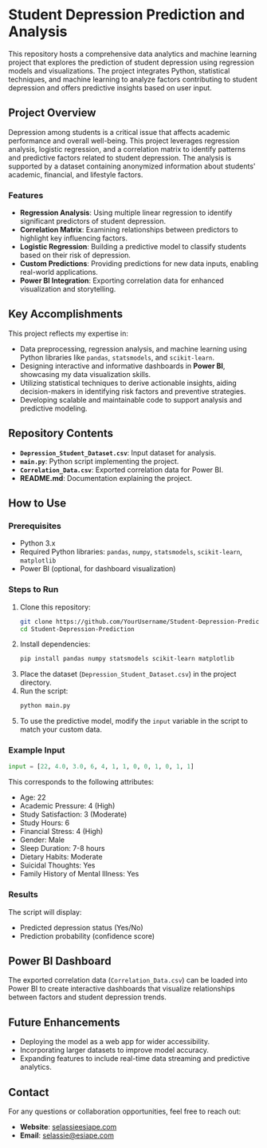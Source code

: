 
# Student Depression Prediction and Analysis

This repository hosts a comprehensive data analytics and machine learning project that explores the prediction of student depression using regression models and visualizations. The project integrates Python, statistical techniques, and machine learning to analyze factors contributing to student depression and offers predictive insights based on user input.

## Project Overview
Depression among students is a critical issue that affects academic performance and overall well-being. This project leverages regression analysis, logistic regression, and a correlation matrix to identify patterns and predictive factors related to student depression. The analysis is supported by a dataset containing anonymized information about students' academic, financial, and lifestyle factors.

### Features
- **Regression Analysis**: Using multiple linear regression to identify significant predictors of student depression.
- **Correlation Matrix**: Examining relationships between predictors to highlight key influencing factors.
- **Logistic Regression**: Building a predictive model to classify students based on their risk of depression.
- **Custom Predictions**: Providing predictions for new data inputs, enabling real-world applications.
- **Power BI Integration**: Exporting correlation data for enhanced visualization and storytelling.

## Key Accomplishments
This project reflects my expertise in:
- Data preprocessing, regression analysis, and machine learning using Python libraries like `pandas`, `statsmodels`, and `scikit-learn`.
- Designing interactive and informative dashboards in **Power BI**, showcasing my data visualization skills.
- Utilizing statistical techniques to derive actionable insights, aiding decision-makers in identifying risk factors and preventive strategies.
- Developing scalable and maintainable code to support analysis and predictive modeling.

## Repository Contents
- **`Depression_Student_Dataset.csv`**: Input dataset for analysis.
- **`main.py`**: Python script implementing the project.
- **`Correlation_Data.csv`**: Exported correlation data for Power BI.
- **README.md**: Documentation explaining the project.

## How to Use
### Prerequisites
- Python 3.x
- Required Python libraries: `pandas`, `numpy`, `statsmodels`, `scikit-learn`, `matplotlib`
- Power BI (optional, for dashboard visualization)

### Steps to Run
1. Clone this repository:
   ```bash
   git clone https://github.com/YourUsername/Student-Depression-Prediction.git
   cd Student-Depression-Prediction
   ```
2. Install dependencies:
   ```bash
   pip install pandas numpy statsmodels scikit-learn matplotlib
   ```
3. Place the dataset (`Depression_Student_Dataset.csv`) in the project directory.
4. Run the script:
   ```bash
   python main.py
   ```
5. To use the predictive model, modify the `input` variable in the script to match your custom data.

### Example Input
```python
input = [22, 4.0, 3.0, 6, 4, 1, 1, 0, 0, 1, 0, 1, 1]
```
This corresponds to the following attributes:
- Age: 22
- Academic Pressure: 4 (High)
- Study Satisfaction: 3 (Moderate)
- Study Hours: 6
- Financial Stress: 4 (High)
- Gender: Male
- Sleep Duration: 7-8 hours
- Dietary Habits: Moderate
- Suicidal Thoughts: Yes
- Family History of Mental Illness: Yes

### Results
The script will display:
- Predicted depression status (Yes/No)
- Prediction probability (confidence score)

## Power BI Dashboard
The exported correlation data (`Correlation_Data.csv`) can be loaded into Power BI to create interactive dashboards that visualize relationships between factors and student depression trends.

## Future Enhancements
- Deploying the model as a web app for wider accessibility.
- Incorporating larger datasets to improve model accuracy.
- Expanding features to include real-time data streaming and predictive analytics.

## Contact
For any questions or collaboration opportunities, feel free to reach out:
- **Website**: [selassieesiape.com](https://selassieesiape.com)
- **Email**: selassie@esiape.com
